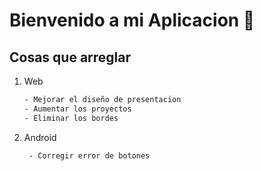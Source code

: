 # Bienvenido a mi Aplicacion 👋

## Cosas que arreglar

1. Web

   ```bash
   - Mejorar el diseño de presentacion
   - Aumentar los proyectos
   - Eliminar los bordes
   ```

2. Android

   ```bash
    - Corregir error de botones
   ```